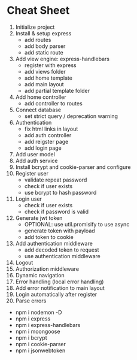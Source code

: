 # Cheat Sheet

1. Initialize project
2. Install & setup express
   - add routes
   - add body parser
   - add static route
3. Add view engine: express-handlebars
   - register with express
   - add views folder
   - add home template
   - add main layout
   - add partial template folder
4. Add home controller
   - add controller to routes
5. Connect database
   - set strict query / deprecation warning
6. Authentication
   - fix html links in layout
   - add auth controller
   - add reigster page
   - add login page
7. Add user model
8. Add auth service
9. Install bcrypt and cookie-parser and configure
10. Register user
    - validate repeat password
    - check if user exists
    - use bcrypt to hash password
11. Login user
    - check if user exists
    - check if password is valid
12. Generate jwt token
    - OPTIONAL: use util.promisify to use async
    - generate token with payload
    - add token to cookie
13. Add authentication middleware
    - add decoded token to request
    - use authentication middleware
14. Logout
15. Authorization middleware
16. Dynamic navigation
17. Error handling (local error handling)
18. Add error notification to main layout
19. Login automatically after register
20. Parse errors

- npm i nodemon -D
- npm i express
- npm i express-handlebars
- npm i moongoose
- npm i bcrypt
- npm i cookie-parser
- npm i jsonwebtoken
